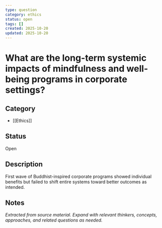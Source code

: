 ```yaml
---
type: question
category: ethics
status: open
tags: []
created: 2025-10-20
updated: 2025-10-20
---
```


# What are the long-term systemic impacts of mindfulness and well-being programs in corporate settings?

## Category

- [[Ethics]]

## Status

Open

## Description

First wave of Buddhist-inspired corporate programs showed individual benefits but failed to shift entire systems toward better outcomes as intended.

## Notes

*Extracted from source material. Expand with relevant thinkers, concepts, approaches, and related questions as needed.*
